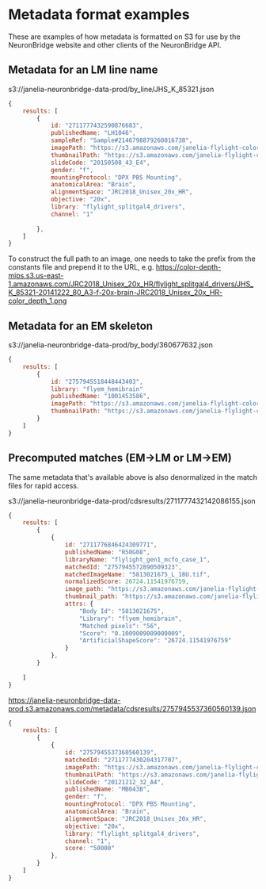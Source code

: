 # Metadata format examples

These are examples of how metadata is formatted on S3 for use by the NeuronBridge website and other clients of the NeuronBridge API. 

## Metadata for an LM line name

s3://janelia-neuronbridge-data-prod/by_line/JHS_K_85321.json
```javascript
{
    results: [
        {
            id: "2711777432590876683",
            publishedName: "LH1046",
            sampleRef: "Sample#2146798879260016738",
            imagePath: "https://s3.amazonaws.com/janelia-flylight-color-depth/JRC2018_Unisex_20x_HR/FlyLight_Split-GAL4_Drivers/LH1046-20150508_43_E4-Split_GAL4-f-20x-brain-JRC2018_Unisex_20x_HR-CDM_1.png",
            thumbnailPath: "https://s3.amazonaws.com/janelia-flylight-color-depth-thumbnails/JRC2018_Unisex_20x_HR/FlyLight_Split-GAL4_Drivers/LH1046-20150508_43_E4-Split_GAL4-f-20x-brain-JRC2018_Unisex_20x_HR-CDM_1.jpg",
            slideCode: "20150508_43_E4",
            gender: "f",
            mountingProtocol: "DPX PBS Mounting",
            anatomicalArea: "Brain",
            alignmentSpace: "JRC2018_Unisex_20x_HR",
            objective: "20x",
            library: "flylight_splitgal4_drivers",
            channel: "1"
            
        },
    ]
}
```

To construct the full path to an image, one needs to take the prefix from the constants file and prepend it to the URL, e.g.
https://color-depth-mips.s3.us-east-1.amazonaws.com/JRC2018_Unisex_20x_HR/flylight_splitgal4_drivers/JHS_K_85321-20141222_80_A3-f-20x-brain-JRC2018_Unisex_20x_HR-color_depth_1.png

## Metadata for an EM skeleton

s3://janelia-neuronbridge-data-prod/by_body/360677632.json
```javascript
{
    results: [
        {
            id: "2757945518448443403",
            library: "flyem_hemibrain"
            publishedName: "1001453586",
            imagePath: "https://s3.amazonaws.com/janelia-flylight-color-depth/JRC2018_Unisex_20x_HR/FlyEM_Hemibrain_v1.0/1001453586-RT-JRC2018_Unisex_20x_HR-CDM.png",
            thumbnailPath: "https://s3.amazonaws.com/janelia-flylight-color-depth-thumbnails/JRC2018_Unisex_20x_HR/FlyEM_Hemibrain_v1.0/1001453586-RT-JRC2018_Unisex_20x_HR-CDM.jpg",
        }
    ]
}
```

## Precomputed matches (EM->LM or LM->EM)

The same metadata that's available above is also denormalized in the match files for rapid access.

s3://janelia-neuronbridge-data-prod/cdsresults/2711777432142086155.json
```javascript
{
    results: [
        {
            {
                id: "2711776846424309771",
                publishedName: "R50G08",
                libraryName: "flylight_gen1_mcfo_case_1",
                matchedId: "2757945572890509323",
                matchedImageName: "5813021675_L_18U.tif",
                normalizedScore: 26724.11541976759,
                image_path: "https://s3.amazonaws.com/janelia-flylight-color-depth/JRC2018_Unisex_20x_HR/FlyEM_Hemibrain_v1.0/5813021675-L-JRC2018_Unisex_20x_HR-CDM.png",
                thumbnail_path: "https://s3.amazonaws.com/janelia-flylight-color-depth-thumbnails/JRC2018_Unisex_20x_HR/FlyEM_Hemibrain_v1.0/5813021675-L-JRC2018_Unisex_20x_HR-CDM.jpg",
                attrs: {
                    "Body Id": "5813021675",
                    "Library": "flyem_hemibrain",
                    "Matched pixels": "56",
                    "Score": "0.1009009009009009",
                    "ArtificialShapeScore": "26724.11541976759"
                }
            },
        }
        
    ]
}
```

https://janelia-neuronbridge-data-prod.s3.amazonaws.com/metadata/cdsresults/2757945537360560139.json
```javascript
{
    results: [
        {
            {
                id: "2757945537360560139",
                matchedId: "2711777430204317707",
                imagePath: "https://s3.amazonaws.com/janelia-flylight-color-depth/JRC2018_Unisex_20x_HR/FlyLight_Split-GAL4_Drivers/MB043B-20121212_32_A4-Split_GAL4-f-20x-brain-JRC2018_Unisex_20x_HR-CDM_1.png",
                thumbnailPath: "https://s3.amazonaws.com/janelia-flylight-color-depth-thumbnails/JRC2018_Unisex_20x_HR/FlyLight_Split-GAL4_Drivers/MB043B-20121212_32_A4-Split_GAL4-f-20x-brain-JRC2018_Unisex_20x_HR-CDM_1.jpg",
                slideCode: "20121212_32_A4",
                publishedName: "MB043B",
                gender: "f",
                mountingProtocol: "DPX PBS Mounting",
                anatomicalArea: "Brain",
                alignmentSpace: "JRC2018_Unisex_20x_HR",
                objective: "20x",
                library: "flylight_splitgal4_drivers",
                channel: "1",
                score: "50000"
            },
        }
    ]
}
```
